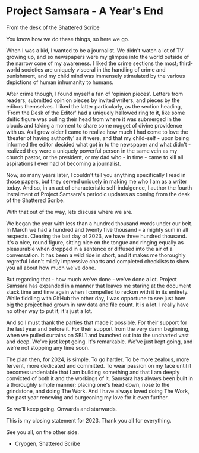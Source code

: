 # Project Samsara - A Year's End
From the desk of the Shattered Scribe

You know how we do these things, so here we go.

When I was a kid, I wanted to be a journalist. We didn't watch a lot of TV growing up, and so newspapers were my glimpse into the world outside of the narrow cone of my awareness. I liked the crime sections the most; third-world societies are uniquely visceral in the handling of crime and punishment, and my child mind was immensely stimulated by the various depictions of human inhumanity to humans.

After crime though, I found myself a fan of 'opinion pieces'. Letters from readers, submitted opinion pieces by invited writers, and pieces by the editors themselves. I liked the latter particularly, as the section heading, 'From the Desk of the Editor' had a uniquely hallowed ring to it, like some deific figure was pulling their head from where it was submerged in the clouds and taking a moment to share some nugget of divine providence with us. As I grew older I came to realize how much I had come to love the 'theater of having authority' as it were, and that my child-self - upon being informed the editor decided what got in to the newspaper and what didn't - realized they were a uniquely powerful person in the same vein as my church pastor, or the president, or my dad who - in time - came to kill all aspirations I ever had of becoming a journalist.

Now, so many years later, I couldn't tell you anything specifically I read in those papers, but they served uniquely in making me who I am as a writer today. And so, in an act of characteristic self-indulgence, I author the fourth installment of Project Samsara's periodic updates as coming from the desk of the Shattered Scribe. 

With that out of the way, lets discuss where we are.

We began the year with less than a hundred thousand words under our belt. In March we had a hundred and twenty five thousand - a mighty sum in all respects. Clearing the last day of 2023, we have three hundred thousand. It's a nice, round figure, sitting nice on the tongue and ringing equally as pleasurable when dropped in a sentence or diffused into the air of a conversation. It has been a wild ride in short, and it makes me thoroughly regretful I don't mildly impressive charts and completed checklists to show you all about how much we've done.

But regarding that - how much we've done - we've done a lot. Project Samsara has expanded in a manner that leaves me staring at the document stack time and time again when I compelled to reckon with it in its entirety. While fiddling with GitHub the other day, I was opportune to see just how big the project had grown in raw data and file count. It is a lot. I really have no other way to put it; it's just a lot.

And so I must thank the parties that made it possible. For their support for the last year and before it. For their support from the very damn beginning, when we pulled curtains on SBL1 and launched out into the uncharted vast and deep. We've just kept going. It's remarkable. We've just kept going, and we're not stopping any time soon.

The plan then, for 2024, is simple. To go harder. To be more zealous, more fervent, more dedicated and committed. To wear passion on my face until it becomes undeniable that I am building something and that I am deeply convicted of both it and the workings of it. Samsara has always been built in a thoroughly simple manner; placing one's head down, nose to the grindstone, and doing The Work. And I have always loved doing The Work, the past year renewing and burgeoning my love for it even further.

So we'll keep going. Onwards and starwards.

This is my closing statement for 2023. Thank you all for everything. 

See you all, on the other side.

- Cryogen, Shattered Scribe